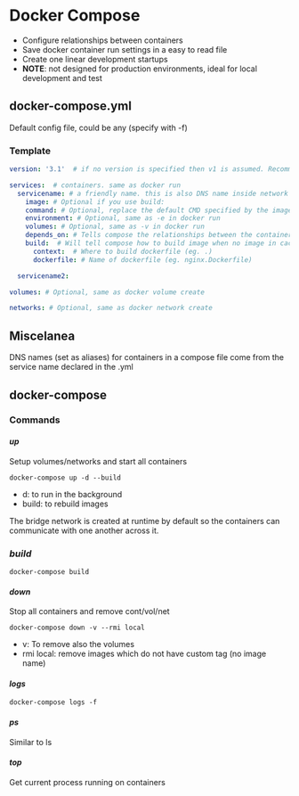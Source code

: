 # Docker Compose

- Configure relationships between containers
- Save docker container run settings in a easy to read file
- Create one linear development startups
- **NOTE**: not designed for production environments, ideal for local development and test

## docker-compose.yml

Default config file, could be any (specify with -f)

### Template

```yaml
version: '3.1'  # if no version is specified then v1 is assumed. Recommend v2 minimum

services:  # containers. same as docker run
  servicename: # a friendly name. this is also DNS name inside network
    image: # Optional if you use build:
    command: # Optional, replace the default CMD specified by the image
    environment: # Optional, same as -e in docker run
    volumes: # Optional, same as -v in docker run
    depends_on: # Tells compose the relationships between the containers
    build:  # Will tell compose how to build image when no image in cache (or when specified)
      context:  # Where to build dockerfile (eg. .)
      dockerfile: # Name of dockerfile (eg. nginx.Dockerfile)

  servicename2:

volumes: # Optional, same as docker volume create

networks: # Optional, same as docker network create
```

## Miscelanea

DNS names (set as aliases) for containers in a compose file come from the
service name declared in the .yml

## docker-compose

### Commands

#### *up*

Setup volumes/networks and start all containers

    docker-compose up -d --build

- d: to run in the background
- build: to rebuild images

The bridge network is created at runtime by default so the containers can
communicate with one another across it.

### *build*

    docker-compose build

#### *down*

Stop all containers and remove cont/vol/net

    docker-compose down -v --rmi local


- v: To remove also the volumes
- rmi local: remove images which do not have custom tag (no image name)

#### *logs*

    docker-compose logs -f

#### *ps*

Similar to ls


#### *top*

Get current process running on containers



